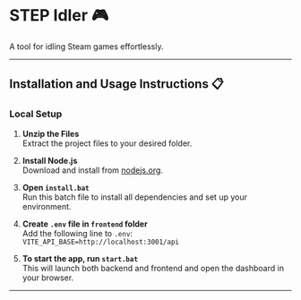 # STEP Idler 🎮

A tool for idling Steam games effortlessly.

---

## Installation and Usage Instructions 📋

### Local Setup

1. **Unzip the Files**  
   Extract the project files to your desired folder.

2. **Install Node.js**  
   Download and install from [nodejs.org](https://nodejs.org/en/download/).

3. **Open `install.bat`**  
   Run this batch file to install all dependencies and set up your environment.

4. **Create `.env` file in `frontend` folder**  
   Add the following line to `.env`:  
      `VITE_API_BASE=http://localhost:3001/api`

5. **To start the app, run `start.bat`**  
This will launch both backend and frontend and open the dashboard in your browser.

---
